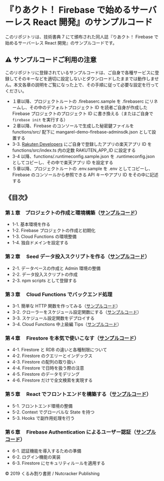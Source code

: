 # 『りあクト！ Firebase で始めるサーバーレス React 開発』のサンプルコード

このリポジトリは、技術書典 7 にて頒布された同人誌『りあクト！ Firebase で始めるサーバーレス React 開発』のサンプルコードです。

## ⚠ サンプルコードご利用の注意

このリポジトリに登録されているサンプルコードは、ご自身で各種サービスに登録してそのキーなどを適切に設定しないとダウンロードしたままでは動作しません。本文各章の説明をご覧になった上で、その手順に従って必要な設定を行ってください。

- １章以降、プロジェクトルートの .firebaserc.sample を .firebaserc にリネームし、その中のデフォルトプロジェクト ID を読者ご自身が作成した Firebase プロジェクトのプロジェクト ID に書き換える（またはご自身で `firebase init` を実行する）
- ２章以降、Firebase のコンソールで生成した秘密鍵ファイルを functions/src/ 配下に mangarel-demo-firebase-adminsdk.json として設置する
- 3-3. [Rakuten Developers](https://webservice.rakuten.co.jp/) にご自身で登録したアプリの楽天アプリ ID を functions/src/index.ts 内の定数 RAKUTEN_APP_ID に設定する
- 3-4 以降、functions/.runtimeconfig.sample.json を .runtimeconfig.json としてコピーし、その中で楽天アプリ ID を設定する
- ５章以降、プロジェクトルートの .env.sample を .env としてコピーし、Firebase のコンソールから参照できる API キーやアプリ ID をその中に記述する

## 《目次》

### 第１章　プロジェクトの作成と環境構築（[サンプルコード](https://github.com/oukayuka/ReactFirebaseBook/tree/master/01-env/mangarel-demo)）

- 1-1. 基本環境を作る
- 1-2. Firebase プロジェクトの作成と初期化
- 1-3. Cloud Functions の環境整備
- 1-4. 独自ドメインを設定する

### 第２章　 Seed データ投入スクリプトを作る（[サンプルコード](https://github.com/oukayuka/ReactFirebaseBook/tree/master/02-seed/mangarel-demo)）

- 2-1. データベースの作成と Admin 環境の整備
- 2-2. データ投入スクリプトの作成
- 2-3. npm scripts として登録する

### 第３章　 Cloud Functions でバックエンド処理

- 3-1. 簡単な HTTP 関数を作ってみる（[サンプルコード](https://github.com/oukayuka/ReactFirebaseBook/tree/master/03-functions/01-publishers/mangarel-demo)）
- 3-2. クローラーをスケジュール設定関数にする（[サンプルコード](https://github.com/oukayuka/ReactFirebaseBook/tree/master/03-functions/02-crawler/mangarel-demo)）
- 3-3. スケジュール設定関数をデプロイする
- 3-4. Cloud Functions 中上級編 Tips（[サンプルコード](https://github.com/oukayuka/ReactFirebaseBook/tree/master/03-functions/04-advanced/mangarel-demo)）

### 第４章　 Firestore を本気で使いこなす（[サンプルコード](https://github.com/oukayuka/ReactFirebaseBook/tree/master/04-firestore/mangarel-demo)）

- 4-1. Firestore と RDB の違いと各種制限について
- 4-2. Firestore のクエリーとインデックス
- 4-3. Firestore の配列の取り扱い
- 4-4. Firestore で日時を扱う際の注意
- 4-5. Firestore のデータモデリング
- 4-6. Firestore だけで全文検索を実現する

### 第５章　 React でフロントエンドを構築する（[サンプルコード](https://github.com/oukayuka/ReactFirebaseBook/tree/master/05-react/mangarel-demo)）

- 5-1. フロントエンド環境の整備
- 5-2. Context でグローバルな State を持つ
- 5-3. Hooks で副作用処理を行う

### 第６章　 Firebase Authentication によるユーザー認証（[サンプルコード](https://github.com/oukayuka/ReactFirebaseBook/tree/master/06-auth/mangarel-demo)）

- 6-1. 認証機能を導入するための準備
- 6-2. ログイン機能の実装
- 6-3. Firestore にセキュリティルールを適用する

© 2019 くるみ割り書房 / Nutcracker Publishing
